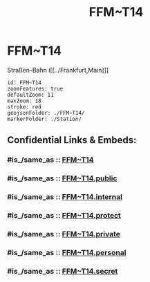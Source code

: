 ﻿---
aliases:
- FFM~T14
confidential: public
cssclasses: geo-Region
draft: false
expiryDate: 
isDeleted: false
isReadOnly: false
keywords: 
Languages:
- de
layout: 
license: "CC BY-SA 4.0"
linkTitle: 
location:
- 50.10258
- 8.689552
publish: true
publishDate: 
source: "https://datahub.io/core/country-codes"
tags:
- geo/Country/Region
title: FFM~T14
type: geo-Region
---

# FFM~T14

Straßen-Bahn i[[../Frankfurt,Main]]]  

```leaflet
id: FFM~T14
zoomFeatures: true 
defaultZoom: 11 
maxZoom: 18
stroke: red
geojsonFolder: ./FFM~T14/
markerFolder: ./Station/
```


## Confidential Links & Embeds: 

### #is_/same_as :: [FFM~T14](FFM~T14.md) 

### #is_/same_as :: [FFM~T14.public](/_public/Earth/Continent/Europe/Europe~Central/Germany/Germany~West/Hessen/counties~Hessen/Frankfurt~Main/FFM~T14.public.md) 

### #is_/same_as :: [FFM~T14.internal](/_internal/Earth/Continent/Europe/Europe~Central/Germany/Germany~West/Hessen/counties~Hessen/Frankfurt~Main/FFM~T14.internal.md) 

### #is_/same_as :: [FFM~T14.protect](/_protect/Earth/Continent/Europe/Europe~Central/Germany/Germany~West/Hessen/counties~Hessen/Frankfurt~Main/FFM~T14.protect.md) 

### #is_/same_as :: [FFM~T14.private](/_private/Earth/Continent/Europe/Europe~Central/Germany/Germany~West/Hessen/counties~Hessen/Frankfurt~Main/FFM~T14.private.md) 

### #is_/same_as :: [FFM~T14.personal](/_personal/Earth/Continent/Europe/Europe~Central/Germany/Germany~West/Hessen/counties~Hessen/Frankfurt~Main/FFM~T14.personal.md) 

### #is_/same_as :: [FFM~T14.secret](/_secret/Earth/Continent/Europe/Europe~Central/Germany/Germany~West/Hessen/counties~Hessen/Frankfurt~Main/FFM~T14.secret.md)

